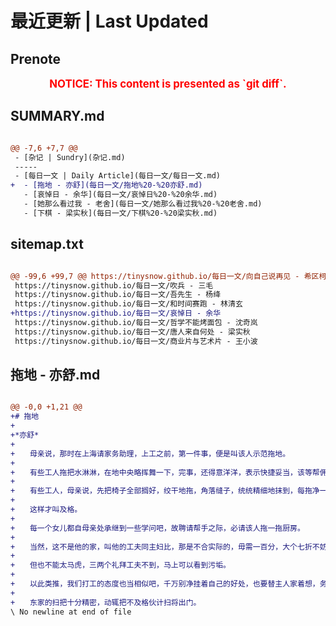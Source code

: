 # 最近更新 | Last Updated

## Prenote

<p style="font-size: larger; font-weight: bold; color: red; text-align: center;">NOTICE: This content is presented as `git diff`.</p>

## SUMMARY.md

```diff

@@ -7,6 +7,7 @@
 - [杂记 | Sundry](杂记.md)
 -----
 - [每日一文 | Daily Article](每日一文/每日一文.md)
+  - [拖地 - 亦舒](每日一文/拖地%20-%20亦舒.md)
   - [哀悼日 - 余华](每日一文/哀悼日%20-%20余华.md)
   - [她那么看过我 - 老舍](每日一文/她那么看过我%20-%20老舍.md)
   - [下棋 - 梁实秋](每日一文/下棋%20-%20梁实秋.md)
```

## sitemap.txt

```diff

@@ -99,6 +99,7 @@ https://tinysnow.github.io/每日一文/向自己说再见 - 希区柯克
 https://tinysnow.github.io/每日一文/吹兵 - 三毛
 https://tinysnow.github.io/每日一文/吾先生 - 杨绛
 https://tinysnow.github.io/每日一文/和时间赛跑 - 林清玄
+https://tinysnow.github.io/每日一文/哀悼日 - 余华
 https://tinysnow.github.io/每日一文/哲学不能烤面包 - 沈奇岚
 https://tinysnow.github.io/每日一文/唐人来自何处 - 梁实秋
 https://tinysnow.github.io/每日一文/商业片与艺术片 - 王小波
```

## 拖地 - 亦舒.md

```diff

@@ -0,0 +1,21 @@
+# 拖地
+
+*亦舒*
+
+　　母亲说，那时在上海请家务助理，上工之前，第一件事，便是叫该人示范拖地。
+
+　　有些工人拖把水淋淋，在地中央略挥舞一下，完事，还得意洋洋，表示快捷妥当，该等帮佣，立刻请他走。
+
+　　有些工人，母亲说，先把椅子全部搁好，绞干地拖，角落缝子，统统精细地抹到，每拖净一块地，必定洗涤地拖，再拖别处，地上杂物，全部顺手拣起放好，然后，再把家具归位。
+
+　　这样才叫及格。
+
+　　每一个女儿都自母亲处承继到一些学问吧，故聘请帮手之际，必请该人拖一拖厨房。
+
+　　当然，这不是他的家，叫他的工夫同主妇比，那是不合实际的，毋需一百分，大个七折不妨。
+
+　　但也不能太马虎，三两个礼拜工夫不到，马上可以看到污垢。
+
+　　以此类推，我们打工的态度也当相似吧，千万别净挂着自己的好处，也要替主人家着想，务必自己过得去，东家也过得去。
+
+　　东家的扫把十分精密，动辄把不及格伙计扫将出门。
\ No newline at end of file
```
